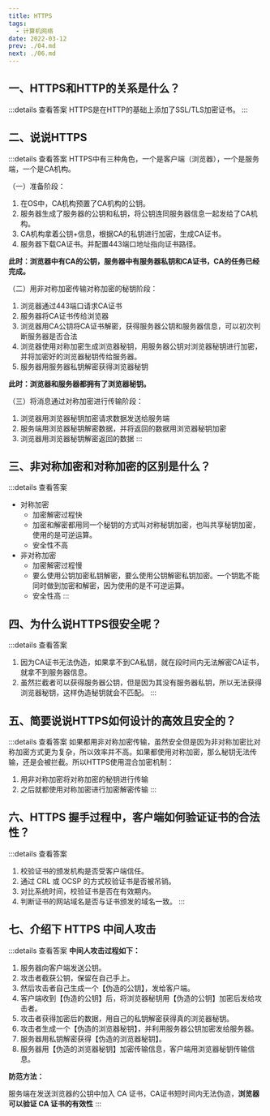 ```yaml
---
title: HTTPS
tags: 
  - 计算机网络
date: 2022-03-12
prev: ./04.md
next: ./06.md
---
```


## 一、HTTPS和HTTP的关系是什么？
:::details 查看答案
HTTPS是在HTTP的基础上添加了SSL/TLS加密证书。
:::

## 二、说说HTTPS
:::details 查看答案
HTTPS中有三种角色，一个是客户端（浏览器），一个是服务端，一个是CA机构。

（一）准备阶段：
1. 在OS中，CA机构预置了CA机构的公钥。
2. 服务器生成了服务器的公钥和私钥，将公钥连同服务器信息一起发给了CA机构。
3. CA机构拿着公钥+信息，根据CA的私钥进行加密，生成CA证书。
4. 服务器下载CA证书。并配置443端口地址指向证书路径。

**此时：浏览器中有CA的公钥，服务器中有服务器私钥和CA证书，CA的任务已经完成。**

（二）用非对称加密传输对称加密的秘钥阶段：
1. 浏览器通过443端口请求CA证书
2. 服务器将CA证书传给浏览器
3. 浏览器用CA公钥将CA证书解密，获得服务器公钥和服务器信息，可以初次判断服务器是否合法
4. 浏览器使用对称加密生成浏览器秘钥，用服务器公钥对浏览器秘钥进行加密，并将加密好的浏览器秘钥传给服务器。
5. 服务器用服务器私钥解密获得浏览器秘钥

**此时：浏览器和服务器都拥有了浏览器秘钥。**

（三）将消息通过对称加密进行传输阶段：
1. 浏览器用浏览器秘钥加密请求数据发送给服务端
2. 服务端用浏览器秘钥解密数据，并将返回的数据用浏览器秘钥加密
3. 浏览器用浏览器秘钥解密返回的数据
:::

## 三、非对称加密和对称加密的区别是什么？
:::details 查看答案
- 对称加密
  + 加密解密过程快
  + 加密和解密都用同一个秘钥的方式叫对称秘钥加密，也叫共享秘钥加密，使用的是可逆运算。
  + 安全性不高
- 非对称加密
  + 加密解密过程慢
  + 要么使用公钥加密私钥解密，要么使用公钥解密私钥加密。一个钥匙不能同时做到加密和解密，因为使用的是不可逆运算。
  + 安全性高
:::

## 四、为什么说HTTPS很安全呢？
:::details 查看答案
1. 因为CA证书无法伪造，如果拿不到CA私钥，就在段时间内无法解密CA证书，就拿不到服务器信息。
2. 虽然拦截者可以获得服务器公钥，但是因为其没有服务器私钥，所以无法获得浏览器秘钥，这样伪造秘钥就会不匹配。
:::

## 五、简要说说HTTPS如何设计的高效且安全的？
:::details 查看答案
如果都用非对称加密传输，虽然安全但是因为非对称加密比对称加密方式更为复杂，所以效率并不高。如果都使用对称加密，那么秘钥无法传输，还是会被拦截。所以HTTPS使用混合加密机制：
1. 用非对称加密将对称加密的秘钥进行传输
2. 之后就都使用对称加密进行加密解密传输
:::

## 六、HTTPS 握手过程中，客户端如何验证证书的合法性？
:::details 查看答案
1. 校验证书的颁发机构是否受客户端信任。
2. 通过 CRL 或 OCSP 的方式校验证书是否被吊销。
3. 对比系统时间，校验证书是否在有效期内。
4. 判断证书的网站域名是否与证书颁发的域名一致。
:::

## 七、介绍下 HTTPS 中间人攻击

:::details 查看答案
**中间人攻击过程如下：**

1. 服务器向客户端发送公钥。
2. 攻击者截获公钥，保留在自己手上。
3. 然后攻击者自己生成一个【伪造的公钥】，发给客户端。
4. 客户端收到【伪造的公钥】后，将浏览器秘钥用【伪造的公钥】加密后发给攻击者。
5. 攻击者获得加密后的数据，用自己的私钥解密获得真的浏览器秘钥。
6. 攻击者生成一个【伪造的浏览器秘钥】，并利用服务器公钥加密发给服务器。
7. 服务器用私钥解密获得【伪造的浏览器秘钥】。
8. 服务器用【伪造的浏览器秘钥】加密传输信息，客户端用浏览器秘钥传输信息。

**防范方法：**

服务端在发送浏览器的公钥中加入 CA 证书，CA证书短时间内无法伪造，**浏览器可以验证 CA 证书的有效性**
:::